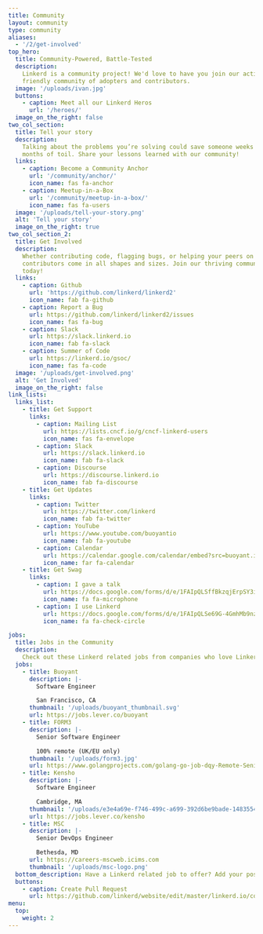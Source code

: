 ```yaml
---
title: Community
layout: community
type: community
aliases:
  - '/2/get-involved'
top_hero:
  title: Community-Powered, Battle-Tested
  description:
    Linkerd is a community project! We'd love to have you join our active and
    friendly community of adopters and contributors.
  image: '/uploads/ivan.jpg'
  buttons:
    - caption: Meet all our Linkerd Heros
      url: '/heroes/'
  image_on_the_right: false
two_col_section:
  title: Tell your story
  description:
    Talking about the problems you’re solving could save someone weeks or even
    months of toil. Share your lessons learned with our community!
  links:
    - caption: Become a Community Anchor
      url: '/community/anchor/'
      icon_name: fas fa-anchor
    - caption: Meetup-in-a-Box
      url: '/community/meetup-in-a-box/'
      icon_name: fas fa-users
  image: '/uploads/tell-your-story.png'
  alt: 'Tell your story'
  image_on_the_right: true
two_col_section_2:
  title: Get Involved
  description:
    Whether contributing code, flagging bugs, or helping your peers on Slack,
    contributors come in all shapes and sizes. Join our thriving community
    today!
  links:
    - caption: Github
      url: 'https://github.com/linkerd/linkerd2'
      icon_name: fab fa-github
    - caption: Report a Bug
      url: https://github.com/linkerd/linkerd2/issues
      icon_name: fas fa-bug
    - caption: Slack
      url: https://slack.linkerd.io
      icon_name: fab fa-slack
    - caption: Summer of Code
      url: https://linkerd.io/gsoc/
      icon_name: fas fa-code
  image: '/uploads/get-involved.png'
  alt: 'Get Involved'
  image_on_the_right: false
link_lists:
  links_list:
    - title: Get Support
      links:
        - caption: Mailing List
          url: https://lists.cncf.io/g/cncf-linkerd-users
          icon_name: fas fa-envelope
        - caption: Slack
          url: https://slack.linkerd.io
          icon_name: fab fa-slack
        - caption: Discourse
          url: https://discourse.linkerd.io
          icon_name: fab fa-discourse
    - title: Get Updates
      links:
        - caption: Twitter
          url: https://twitter.com/linkerd
          icon_name: fab fa-twitter
        - caption: YouTube
          url: https://www.youtube.com/buoyantio
          icon_name: fab fa-youtube
        - caption: Calendar
          url: https://calendar.google.com/calendar/embed?src=buoyant.io_j28ik70vrl3418f4oldkdici7o%40group.calendar.google.com
          icon_name: far fa-calendar
    - title: Get Swag
      links:
        - caption: I gave a talk
          url: https://docs.google.com/forms/d/e/1FAIpQLSffBkzqjErpSY3ibkaZhy7_9AayVlIhya-5R4DvL-Ttq_wkjA/viewform
          icon_name: fa fa-microphone
        - caption: I use Linkerd
          url: https://docs.google.com/forms/d/e/1FAIpQLSe69G-4GmhMb9nzBO9Du0582eJJMHAmK0BQi1F23X6htsieLQ/viewform
          icon_name: fa fa-check-circle

jobs:
  title: Jobs in the Community
  description:
    Check out these Linkerd related jobs from companies who love Linkerd
  jobs:
    - title: Buoyant
      description: |-
        Software Engineer

        San Francisco, CA
      thumbnail: '/uploads/buoyant_thumbnail.svg'
      url: https://jobs.lever.co/buoyant
    - title: FORM3
      description: |-
        Senior Software Engineer

        100% remote (UK/EU only)
      thumbnail: '/uploads/form3.jpg'
      url: https://www.golangprojects.com/golang-go-job-dqy-Remote-Senior-Software-Engineer-100-remote-UK-EU-only-London-FORM3-remotework.html
    - title: Kensho
      description: |-
        Software Engineer

        Cambridge, MA
      thumbnail: '/uploads/e3e4a69e-f746-499c-a699-392d6be9bade-1483554467263.png'
      url: https://jobs.lever.co/kensho
    - title: MSC
      description: |-
        Senior DevOps Engineer

        Bethesda, MD
      url: https://careers-mscweb.icims.com
      thumbnail: '/uploads/msc-logo.png'
  bottom_description: Have a Linkerd related job to offer? Add your posting!
  buttons:
    - caption: Create Pull Request
      url: https://github.com/linkerd/website/edit/master/linkerd.io/content/community.md
menu:
  top:
    weight: 2
---
```

